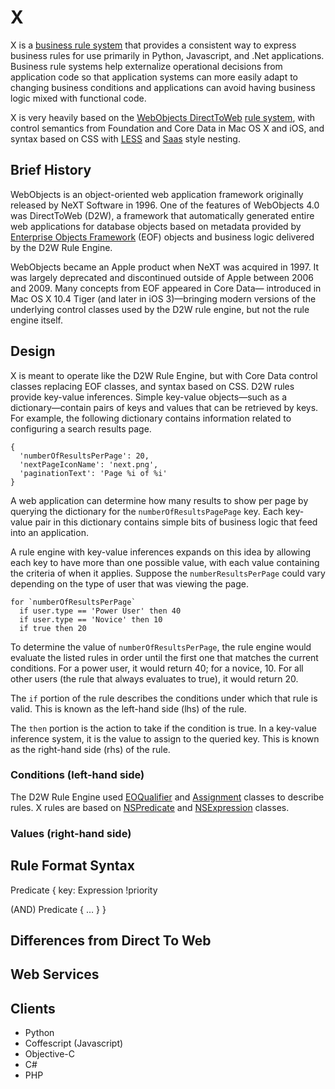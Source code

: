 # X

X is a [business rule system](http://en.wikipedia.org/wiki/Business_rules_engine) that provides a consistent way to express business rules for use primarily in Python, Javascript, and .Net applications. Business rule systems help externalize operational decisions from application code so that application systems can more easily adapt to changing business conditions and applications can avoid having business logic mixed with functional code.

X is very heavily based on the [WebObjects DirectToWeb](https://developer.apple.com/legacy/library/documentation/WebObjects/Developing_With_D2W/) [rule system](https://developer.apple.com/legacy/library/documentation/WebObjects/Developing_With_D2W/Architecture/Architecture.html#//apple_ref/doc/uid/TP30001015-DontLinkChapterID_2-BAJDAABJ), with control semantics from Foundation and Core Data in Mac OS X and iOS, and syntax based on CSS with [LESS](http://lesscss.org/#-nested-rules) and [Saas](http://sass-lang.com/guide#3) style nesting.

## Brief History

WebObjects is an object-oriented web application framework originally released by NeXT Software in 1996. One of the features of WebObjects 4.0 was DirectToWeb (D2W), a framework that automatically generated entire web applications for database objects based on metadata provided by [Enterprise Objects Framework](http://en.wikipedia.org/wiki/Enterprise_Objects_Framework) (EOF) objects and business logic delivered by the D2W Rule Engine.

WebObjects became an Apple product when NeXT was acquired in 1997. It was largely deprecated and discontinued outside of Apple between 2006 and 2009. Many concepts from EOF appeared in Core Data— introduced in Mac OS X 10.4 Tiger (and later in iOS 3)—bringing modern versions of the underlying control classes used by the D2W rule engine, but not the rule engine itself.

## Design

X is meant to operate like the D2W Rule Engine, but with Core Data control classes replacing EOF classes, and syntax based on CSS. D2W rules provide key-value inferences. Simple key-value objects—such as a dictionary—contain pairs of keys and values that can be retrieved by keys. For example, the following dictionary contains information related to configuring a search results page.

```
{
  'numberOfResultsPerPage': 20,
  'nextPageIconName': 'next.png',
  'paginationText': 'Page %i of %i'
}
```

A web application can determine how many results to show per page by querying the dictionary for the `numberOfResultsPagePage` key. Each key-value pair in this dictionary contains simple bits of business logic that feed into an application.

A rule engine with key-value inferences expands on this idea by allowing each key to have more than one possible value, with each value containing the criteria of when it applies. Suppose the `numberResultsPerPage` could vary depending on the type of user that was viewing the page.

```
for `numberOfResultsPerPage`
  if user.type == 'Power User' then 40
  if user.type == 'Novice' then 10
  if true then 20
```

To determine the value of `numberOfResultsPerPage`, the rule engine would evaluate the listed rules in order until the first one that matches the current conditions. For a power user, it would return 40; for a novice, 10. For all other users (the rule that always evaluates to true), it would return 20.

The `if` portion of the rule describes the conditions under which that rule is valid. This is known as the left-hand side (lhs) of the rule.

The `then` portion is the action to take if the condition is true. In a key-value inference system, it is the value to assign to the queried key. This is known as the right-hand side (rhs) of the rule.

### Conditions (left-hand side)

The D2W Rule Engine used [EOQualifier](https://developer.apple.com/legacy/library/documentation/LegacyTechnologies/WebObjects/WebObjects_5/EOControlRef/Java/Classes/EOQualifier.html) and [Assignment](https://developer.apple.com/legacy/library/documentation/LegacyTechnologies/WebObjects/WebObjects_5/DirectToWebRef/Java/Classes/Assignment.html) classes to describe rules. X rules are based on [NSPredicate](https://developer.apple.com/library/mac/documentation/Cocoa/Reference/Foundation/Classes/NSPredicate_Class/Reference/NSPredicate.html) and [NSExpression](https://developer.apple.com/library/mac/documentation/Cocoa/Reference/Foundation/Classes/NSExpression_Class/Reference/NSExpression.html#//apple_ref/occ/cl/NSExpression) classes.

### Values (right-hand side)



## Rule Format Syntax

Predicate {
  key: Expression !priority

  (AND) Predicate {
    …
  }
}

## Differences from Direct To Web

## Web Services

## Clients

* Python
* Coffescript (Javascript)
* Objective-C
* C#
* PHP
